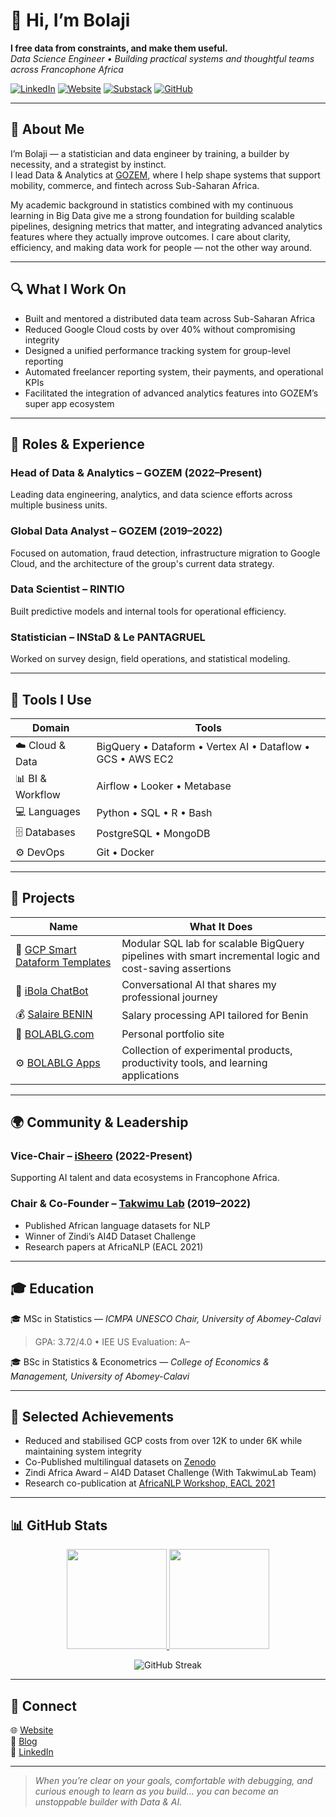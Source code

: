 # 👋 Hi, I’m **Bolaji**

**I free data from constraints, and make them useful.**  
_Data Science Engineer • Building practical systems and thoughtful teams across Francophone Africa_

[![LinkedIn](https://img.shields.io/badge/LinkedIn-Bolaji-blue?style=flat-square&logo=linkedin)](https://linkedin.com/in/bolablg)  [![Website](https://img.shields.io/badge/Website-bolablg.com-0A66C2?style=flat-square&logo=google-chrome&logoColor=white)](https://bolablg.com)  [![Substack](https://img.shields.io/badge/Blog-blog.bolablg.com-orange?style=flat-square&logo=substack)](https://blog.bolablg.com)  [![GitHub](https://img.shields.io/badge/GitHub-bolablg-black?style=flat-square&logo=github)](https://github.com/bolablg)

---

## 🧭 About Me

I’m Bolaji — a statistician and data engineer by training, a builder by necessity, and a strategist by instinct.  
I lead Data & Analytics at [GOZEM](https://gozem.com), where I help shape systems that support mobility, commerce, and fintech across Sub-Saharan Africa.

My academic background in statistics combined with my continuous learning in Big Data give me a strong foundation for building scalable pipelines, designing metrics that matter, and integrating advanced analytics features where they actually improve outcomes. I care about clarity, efficiency, and making data work for people — not the other way around.

---

## 🔍 What I Work On

- Built and mentored a distributed data team across Sub-Saharan Africa  
- Reduced Google Cloud costs by over 40% without compromising integrity  
- Designed a unified performance tracking system for group-level reporting  
- Automated freelancer reporting system, their payments, and operational KPIs  
- Facilitated the integration of advanced analytics features into GOZEM’s super app ecosystem  

---

## 💼 Roles & Experience

### **Head of Data & Analytics – GOZEM** (2022–Present)  
Leading data engineering, analytics, and data science efforts across multiple business units.

### **Global Data Analyst – GOZEM** (2019–2022)  
Focused on automation, fraud detection, infrastructure migration to Google Cloud, and the architecture of the group's current data strategy.

### **Data Scientist – RINTIO**  
Built predictive models and internal tools for operational efficiency.

### **Statistician – INStaD & Le PANTAGRUEL**  
Worked on survey design, field operations, and statistical modeling.

---

## 🧰 Tools I Use

| Domain | Tools |
|--------|-------|
| ☁️ Cloud & Data | BigQuery • Dataform • Vertex AI • Dataflow • GCS • AWS EC2 |
| 📊 BI & Workflow | Airflow • Looker • Metabase |
| 💻 Languages | Python • SQL • R • Bash |
| 🗄️ Databases | PostgreSQL • MongoDB |
| ⚙️ DevOps | Git • Docker |

---

## 🧪 Projects

| Name | What It Does |
|------|--------------|
| 🧪 [GCP Smart Dataform Templates](https://github.com/bolablg/gcp-dataform-modeling-lab) | Modular SQL lab for scalable BigQuery pipelines with smart incremental logic and cost-saving assertions |
| 🧠 [iBola ChatBot](https://github.com/bolablg/iBola-ChatBot) | Conversational AI that shares my professional journey |
| 💰 [Salaire BENIN](https://github.com/bolablg/Traitement-de-salaire-BJ) | Salary processing API tailored for Benin |
| 💼 [BOLABLG.com](https://github.com/bolablg/my_portfolio) | Personal portfolio site |
| ⚙️ [BOLABLG Apps](https://github.com/bolablg/app_bolablg) | Collection of experimental products, productivity tools, and learning applications |

---

## 🌍 Community & Leadership

### **Vice-Chair – [iSheero](https://isheero.com) (2022-Present)**  
Supporting AI talent and data ecosystems in Francophone Africa.

### **Chair & Co-Founder – [Takwimu Lab](https://github.com/Takwimu-Lab) (2019–2022)**  
- Published African language datasets for NLP  
- Winner of Zindi’s AI4D Dataset Challenge  
- Research papers at AfricaNLP (EACL 2021)

---

## 🎓 Education

🎓 MSc in Statistics — *ICMPA UNESCO Chair, University of Abomey-Calavi*  
> GPA: 3.72/4.0 • IEE US Evaluation: A–

🎓 BSc in Statistics & Econometrics — *College of Economics & Management, University of Abomey-Calavi*

---

## 🏁 Selected Achievements

- Reduced and stabilised GCP costs from over 12K to under 6K while maintaining system integrity  
- Co-Published multilingual datasets on [Zenodo](https://zenodo.org/record/4266935)  
- Zindi Africa Award – AI4D Dataset Challenge (With TakwimuLab Team) 
- Research co-publication at [AfricaNLP Workshop, EACL 2021](https://arxiv.org/abs/2104.02516)

---

## 📊 GitHub Stats

<p align="center">
  <a href="https://github.com/bolablg">
    <img height="160em" src="https://github-readme-stats.vercel.app/api?username=bolablg&show_icons=true&theme=tokyonight&count_private=true&hide_border=true" />
    <img height="160em" src="https://github-readme-stats.vercel.app/api/top-langs/?username=bolablg&layout=compact&theme=tokyonight&hide_border=true" />
  </a>
</p>

<p align="center">
  <img src="https://streak-stats.demolab.com?user=bolablg&theme=tokyonight&hide_border=true" alt="GitHub Streak" />
</p>

---

## 🤝 Connect

🌐 [Website](https://bolablg.com)  
📰 [Blog](https://blog.bolablg.com)  
💼 [LinkedIn](https://linkedin.com/in/bolablg)

---

> _When you’re clear on your goals, comfortable with debugging, and curious enough to learn as you build… you can become an unstoppable builder with Data & AI._
